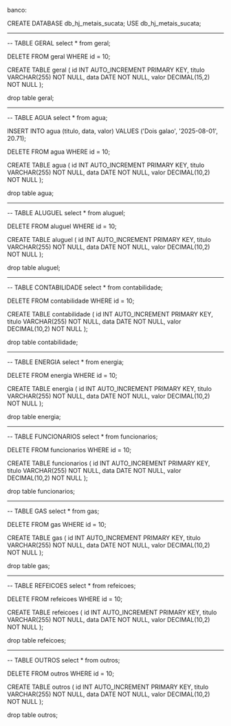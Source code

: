banco:

CREATE DATABASE db_hj_metais_sucata; 
USE db_hj_metais_sucata;

--  ---------------------------------------


-- TABLE GERAL
select * from geral;

DELETE FROM geral WHERE id = 10;

CREATE TABLE geral (
    id INT AUTO_INCREMENT PRIMARY KEY,
    titulo VARCHAR(255) NOT NULL,
    data DATE NOT NULL,
    valor DECIMAL(15,2) NOT NULL
);

drop table geral;


--  ---------------------------------------


-- TABLE AGUA
select * from agua;

INSERT INTO agua (titulo, data, valor)
VALUES ('Dois galao', '2025-08-01', 20.71);

DELETE FROM agua WHERE id = 10;

CREATE TABLE agua (
    id INT AUTO_INCREMENT PRIMARY KEY,
    titulo VARCHAR(255) NOT NULL,
    data DATE NOT NULL,
    valor DECIMAL(10,2) NOT NULL
);

drop table agua;


--  ---------------------------------------


-- TABLE ALUGUEL
select * from aluguel;

DELETE FROM aluguel WHERE id = 10;

CREATE TABLE aluguel (
    id INT AUTO_INCREMENT PRIMARY KEY,
    titulo VARCHAR(255) NOT NULL,
    data DATE NOT NULL,
    valor DECIMAL(10,2) NOT NULL
);

drop table aluguel;


--  ---------------------------------------


-- TABLE CONTABILIDADE
select * from contabilidade;

DELETE FROM contabilidade WHERE id = 10;

CREATE TABLE contabilidade (
    id INT AUTO_INCREMENT PRIMARY KEY,
    titulo VARCHAR(255) NOT NULL,
    data DATE NOT NULL,
    valor DECIMAL(10,2) NOT NULL
);

drop table contabilidade;


--  ---------------------------------------


-- TABLE ENERGIA
select * from energia;

DELETE FROM energia WHERE id = 10;

CREATE TABLE energia (
    id INT AUTO_INCREMENT PRIMARY KEY,
    titulo VARCHAR(255) NOT NULL,
    data DATE NOT NULL,
    valor DECIMAL(10,2) NOT NULL
);

drop table energia;


--  ---------------------------------------


-- TABLE FUNCIONARIOS
select * from funcionarios;

DELETE FROM funcionarios WHERE id = 10;

CREATE TABLE funcionarios (
    id INT AUTO_INCREMENT PRIMARY KEY,
    titulo VARCHAR(255) NOT NULL,
    data DATE NOT NULL,
    valor DECIMAL(10,2) NOT NULL
);

drop table funcionarios;


--  ---------------------------------------


-- TABLE GAS
select * from gas;

DELETE FROM gas WHERE id = 10;

CREATE TABLE gas (
    id INT AUTO_INCREMENT PRIMARY KEY,
    titulo VARCHAR(255) NOT NULL,
    data DATE NOT NULL,
    valor DECIMAL(10,2) NOT NULL
);

drop table gas;


--  ---------------------------------------


-- TABLE REFEICOES
select * from refeicoes;

DELETE FROM refeicoes WHERE id = 10;

CREATE TABLE refeicoes (
    id INT AUTO_INCREMENT PRIMARY KEY,
    titulo VARCHAR(255) NOT NULL,
    data DATE NOT NULL,
    valor DECIMAL(10,2) NOT NULL
);

drop table refeicoes;


--  ---------------------------------------


-- TABLE OUTROS
select * from outros;

DELETE FROM outros WHERE id = 10;

CREATE TABLE outros (
    id INT AUTO_INCREMENT PRIMARY KEY,
    titulo VARCHAR(255) NOT NULL,
    data DATE NOT NULL,
    valor DECIMAL(10,2) NOT NULL
);

drop table outros;
